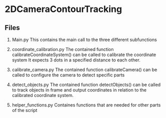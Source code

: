 # 2DCameraContourTracking

## Files
1) Main.py
This contains the main call to the three different subfunctions

2) coordinate_calibration.py
The contained function calibrateCoordinateSystem() can be called to calibrate the coordinate system
It expects 3 dots in a specified distance to each other.

3) calibrate_camera.py
The contained function calibrateCamera() can be called to configure the camera to detect specific parts

4) detect_objects.py
The contained function detectObjects() can be called to track objects in frame and output coordinates in relation to the calibrated coordinate system.

5) helper_functions.py
Containes functions that are needed for other parts of the script
